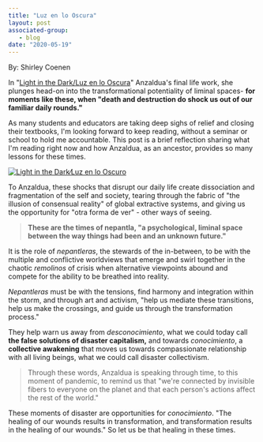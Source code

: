 ```yaml
---
title: "Luz en lo Oscura"
layout: post
associated-group:
   - blog
date: "2020-05-19"
---
```


By: Shirley Coenen

In "[Light in the Dark/Luz en lo Oscura](https://www.dukeupress.edu/light-in-the-dark-luz-en-lo-oscuro)" Anzaldua's final life work, she plunges head-on into the transformational potentiality of liminal spaces- **for** **moments like these, when "death and destruction do shock us out of our familiar daily rounds."**

As many students and educators are taking deep sighs of relief and closing their textbooks, I'm looking forward to keep reading, without a seminar or school to hold me accountable. This post is a brief reflection sharing what I'm reading right now and how Anzaldua, as an ancestor, provides so many lessons for these times.

[![Light in the Dark⁄Luz en lo Oscuro](/media/978-0-8223-6009-4_pr.jpg)](https://www.dukeupress.edu/light-in-the-dark-luz-en-lo-oscuro)

  
To Anzaldua, these shocks that disrupt our daily life create dissociation and fragmentation of the self and society, tearing through the fabric of "the illusion of consensual reality" of global extractive systems, and giving us the opportunity for "otra forma de ver" - other ways of seeing.

> **These are the times of nepantla, "a psychological, liminal space between the way things had been and an unknown future."**

It is the role of _nepantleras_, the stewards of the in-between, to be with the multiple and conflictive worldviews that emerge and swirl together in the chaotic _remolinos_ of crisis when alternative viewpoints abound and compete for the ability to be breathed into reality.

_Nepantleras_ must be with the tensions, find harmony and integration within the storm, and through art and activism, "help us mediate these transitions, help us make the crossings, and guide us through the transformation process."

They help warn us away from _desconocimiento_, what we could today call **the false solutions of disaster capitalism,** and towards _conocimiento_, a **collective awakening** that moves us towards compassionate relationship with all living beings, what we could call disaster collectivism.

> Through these words, Anzaldua is speaking through time, to this moment of pandemic, to remind us that "we're connected by invisible fibers to everyone on the planet and that each person's actions affect the rest of the world."

These moments of disaster are opportunities for _conocimiento_. "The healing of our wounds results in transformation, and transformation results in the healing of our wounds." So let us be that healing in these times.
